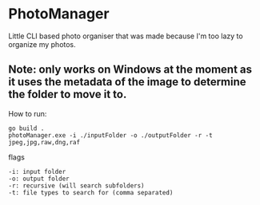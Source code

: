 # PhotoManager

Little CLI based photo organiser that was made because I'm too lazy to organize my photos.

## Note: only works on Windows at the moment as it uses the metadata of the image to determine the folder to move it to. 

How to run:
```shell
go build .
photoManager.exe -i ./inputFolder -o ./outputFolder -r -t jpeg,jpg,raw,dng,raf
```

flags
```
-i: input folder
-o: output folder
-r: recursive (will search subfolders)
-t: file types to search for (comma separated)
```